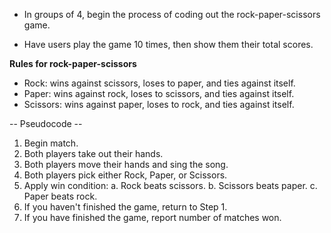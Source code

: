 * In groups of 4, begin the process of coding out the rock-paper-scissors game.

* Have users play the game 10 times, then show them their total scores.

**Rules for rock-paper-scissors**

* Rock: wins against scissors, loses to paper, and ties against itself.
* Paper: wins against rock, loses to scissors, and ties against itself.
* Scissors: wins against paper, loses to rock, and ties against itself.

-- Pseudocode --
1. Begin match.
2. Both players take out their hands.
3. Both players move their hands and sing the song.
4. Both players pick either Rock, Paper, or Scissors.
5. Apply win condition:
    a. Rock beats scissors.
    b. Scissors beats paper.
    c. Paper beats rock.
6. If you haven't finished the game, return to Step 1.
7. If you have finished the game, report number of matches won.

